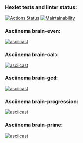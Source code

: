 ### Hexlet tests and linter status:
[![Actions Status](https://github.com/lancer147741/python-project-49/workflows/hexlet-check/badge.svg)](https://github.com/lancer147741/python-project-49/actions) [![Maintainability](https://api.codeclimate.com/v1/badges/cc8168d042c68178ff26/maintainability)](https://codeclimate.com/github/lancer147741/python-project-49/maintainability)
### Asciinema brain-even:
[![asciicast](https://asciinema.org/a/PepkTTkjwZMUb4DiE3HCZdcOM.svg)](https://asciinema.org/a/PepkTTkjwZMUb4DiE3HCZdcOM)
### Asciinema brain-calc:
[![asciicast](https://asciinema.org/a/TqUNjktYA2t0vRDSJRjhobFO8.svg)](https://asciinema.org/a/TqUNjktYA2t0vRDSJRjhobFO8)
### Asciinema brain-gcd:
[![asciicast](https://asciinema.org/a/P1axCyIrefJcGhMyNubg57Veb.svg)](https://asciinema.org/a/P1axCyIrefJcGhMyNubg57Veb)
### Asciinema brain-progression:
[![asciicast](https://asciinema.org/a/K74fmPMUS4r3AXmDqcIjapiuO.svg)](https://asciinema.org/a/K74fmPMUS4r3AXmDqcIjapiuO)
### Asciinema brain-prime:
[![asciicast](https://asciinema.org/a/Tce3dWzTynCcHAjOenSc9ssPN.svg)](https://asciinema.org/a/Tce3dWzTynCcHAjOenSc9ssPN) 